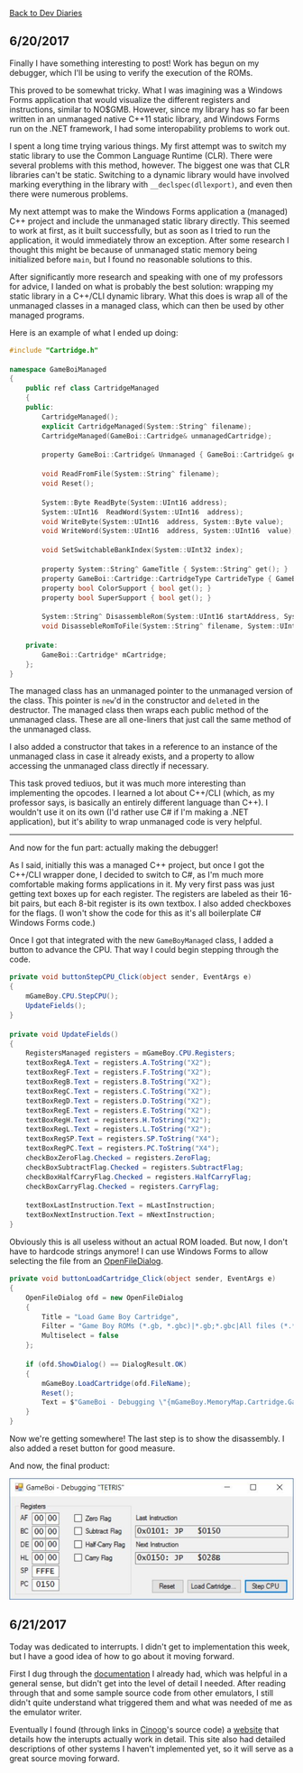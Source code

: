 [Back to Dev Diaries](../DevDiaries.md)
## 6/20/2017

Finally I have something interesting to post! Work has begun on my debugger, which I'll be using to verify the execution of the ROMs.

This proved to be somewhat tricky. What I was imagining was a Windows Forms application that would visualize the different registers and instructions, similar to NO$GMB. However, since my library has so far been written in an unmanaged native C++11 static library, and Windows Forms run on the .NET framework, I had some interopability problems to work out.

I spent a long time trying various things. My first attempt was to switch my static library to use the Common Language Runtime (CLR). There were several problems with this method, however. The biggest one was that CLR libraries can't be static. Switching to a dynamic library would have involved marking everything in the library with `__declspec(dllexport)`, and even then there were numerous problems.

My next attempt was to make the Windows Forms application a (managed) C++ project and include the unmanaged static library directly. This seemed to work at first, as it built successfully, but as soon as I tried to run the application, it would immediately throw an exception. After some research I thought this might be because of unmanaged static memory being initialized before `main`, but I found no reasonable solutions to this.

After significantly more research and speaking with one of my professors for advice, I landed on what is probably the best solution: wrapping my static library in a C++/CLI dynamic library. What this does is wrap all of the unmanaged classes in a managed class, which can then be used by other managed programs.

Here is an example of what I ended up doing:

```c++
#include "Cartridge.h"

namespace GameBoiManaged
{
	public ref class CartridgeManaged
	{
	public:
		CartridgeManaged();
		explicit CartridgeManaged(System::String^ filename);
		CartridgeManaged(GameBoi::Cartridge& unmanagedCartridge);

		property GameBoi::Cartridge& Unmanaged { GameBoi::Cartridge& get(); }

		void ReadFromFile(System::String^ filename);
		void Reset();

		System::Byte ReadByte(System::UInt16 address);
		System::UInt16  ReadWord(System::UInt16  address);
		void WriteByte(System::UInt16  address, System::Byte value);
		void WriteWord(System::UInt16  address, System::UInt16  value);

		void SetSwitchableBankIndex(System::UInt32 index);

		property System::String^ GameTitle { System::String^ get(); }
		property GameBoi::Cartridge::CartridgeType CartrideType { GameBoi::Cartridge::CartridgeType get(); }
		property bool ColorSupport { bool get(); }
		property bool SuperSupport { bool get(); }

		System::String^ DisassembleRom(System::UInt16 startAddress, System::UInt16 length);
		void DisassebleRomToFile(System::String^ filename, System::UInt16 startAddress, System::UInt16 length);

	private:
		GameBoi::Cartridge* mCartridge;
	};
}
```

The managed class has an unmanaged pointer to the unmanaged version of the class. This pointer is `new`'d in the constructor and `delete`d in the destructor. The managed class then wraps each public method of the unmanaged class. These are all one-liners that just call the same method of the unmanaged class.

I also added a constructor that takes in a reference to an instance of the unmanaged class in case it already exists, and a property to allow accessing the unmanaged class directly if necessary.

This task proved tediuos, but it was much more interesting than implementing the opcodes. I learned a lot about C++/CLI (which, as my professor says, is basically an entirely different language than C++). I wouldn't use it on its own (I'd rather use C# if I'm making a .NET application), but it's ability to wrap unmanaged code is very helpful.

----

And now for the fun part: actually making the debugger!

As I said, initially this was a managed C++ project, but once I got the C++/CLI wrapper done, I decided to switch to C#, as I'm much more comfortable making forms applications in it. My very first pass was just getting text boxes up for each register. The registers are labeled as their 16-bit pairs, but each 8-bit register is its own textbox. I also added checkboxes for the flags. (I won't show the code for this as it's all boilerplate C# Windows Forms code.)

Once I got that integrated with the new `GameBoyManaged` class, I added a button to advance the CPU. That way I could begin stepping through the code.

```C#
private void buttonStepCPU_Click(object sender, EventArgs e)
{
	mGameBoy.CPU.StepCPU();
	UpdateFields();
}

private void UpdateFields()
{
	RegistersManaged registers = mGameBoy.CPU.Registers;
	textBoxRegA.Text = registers.A.ToString("X2");
	textBoxRegF.Text = registers.F.ToString("X2");
	textBoxRegB.Text = registers.B.ToString("X2");
	textBoxRegC.Text = registers.C.ToString("X2");
	textBoxRegD.Text = registers.D.ToString("X2");
	textBoxRegE.Text = registers.E.ToString("X2");
	textBoxRegH.Text = registers.H.ToString("X2");
	textBoxRegL.Text = registers.L.ToString("X2");
	textBoxRegSP.Text = registers.SP.ToString("X4");
	textBoxRegPC.Text = registers.PC.ToString("X4");
	checkBoxZeroFlag.Checked = registers.ZeroFlag;
	checkBoxSubtractFlag.Checked = registers.SubtractFlag;
	checkBoxHalfCarryFlag.Checked = registers.HalfCarryFlag;
	checkBoxCarryFlag.Checked = registers.CarryFlag;

    textBoxLastInstruction.Text = mLastInstruction;
	textBoxNextInstruction.Text = mNextInstruction;
}
```

Obviously this is all useless without an actual ROM loaded. But now, I don't have to hardcode strings anymore! I can use Windows Forms to allow selecting the file from an [OpenFileDialog](https://msdn.microsoft.com/en-us/library/system.windows.forms.openfiledialog(v=vs.110).aspx).

```C#
private void buttonLoadCartridge_Click(object sender, EventArgs e)
{
	OpenFileDialog ofd = new OpenFileDialog
	{
		Title = "Load Game Boy Cartridge",
		Filter = "Game Boy ROMs (*.gb, *.gbc)|*.gb;*.gbc|All files (*.*)|*.*",
		Multiselect = false
	};

	if (ofd.ShowDialog() == DialogResult.OK)
	{
		mGameBoy.LoadCartridge(ofd.FileName);
		Reset();
		Text = $"GameBoi - Debugging \"{mGameBoy.MemoryMap.Cartridge.GameTitle}\""; // this sets the title of the main window
	}
}
```

Now we're getting somewhere! The last step is to show the disassembly. I also added a reset button for good measure.

And now, the final product:

![GameBoi Debugger First Pass](../Resources/DebuggerFirstPass.jpg "Debugger Fist Pass")

## 6/21/2017

Today was dedicated to interrupts. I didn't get to implementation this week, but I have a good idea of how to go about it moving forward.

First I dug through the [documentation](http://marc.rawer.de/Gameboy/Docs/GBCPUman.pdf) I already had, which was helpful in a general sense, but didn't get into the level of detail I needed. After reading through that and some sample source code from other emulators, I still didn't quite understand what triggered them and what was needed of me as the emulator writer.

Eventually I found (through links in [Cinoop](https://cturt.github.io/cinoop.html)'s source code) a [website](http://www.codeslinger.co.uk/pages/projects/gameboy.html) that details how the interupts actually work in detail. This site also had detailed descriptions of other systems I haven't implemented yet, so it will serve as a great source moving forward.